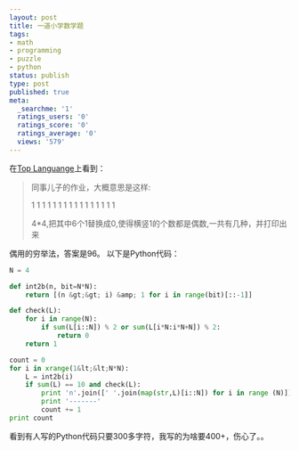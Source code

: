 ```yaml
---
layout: post
title: 一道小学数学题
tags:
- math
- programming
- puzzle
- python
status: publish
type: post
published: true
meta:
  _searchme: '1'
  ratings_users: '0'
  ratings_score: '0'
  ratings_average: '0'
  views: '579'
---
```

在<a href="http://groups.google.com/group/pongba/browse_thread/thread/3cc8d8891eba0660/dd5811392667dbdd" target="_blank">Top Languange</a>上看到：

> 同事儿子的作业，大概意思是这样:
> 
> 1 1 1 1
> 1 1 1 1
> 1 1 1 1
> 1 1 1 1
> 
> 4*4,把其中6个1替换成0,使得横竖1的个数都是偶数,一共有几种，并打印出来

偶用的穷举法，答案是96。  以下是Python代码：

```python
N = 4

def int2b(n, bit=N*N):
    return [(n &gt;&gt; i) &amp; 1 for i in range(bit)[::-1]]

def check(L):
    for i in range(N):
        if sum(L[i::N]) % 2 or sum(L[i*N:i*N+N]) % 2:
            return 0
    return 1

count = 0
for i in xrange(1&lt;&lt;N*N):
    L = int2b(i)
    if sum(L) == 10 and check(L):
        print 'n'.join([' '.join(map(str,L)[i::N]) for i in range (N)])
        print '-------'
        count += 1
print count
```

看到有人写的Python代码只要300多字符，我写的为啥要400+，伤心了。。
